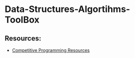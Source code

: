# Data-Structures-Algortihms-ToolBox

## Resources:
- [Competitive Programming Resources](https://github.com/kunal-kushwaha/Competitive-Programming-Resources)









